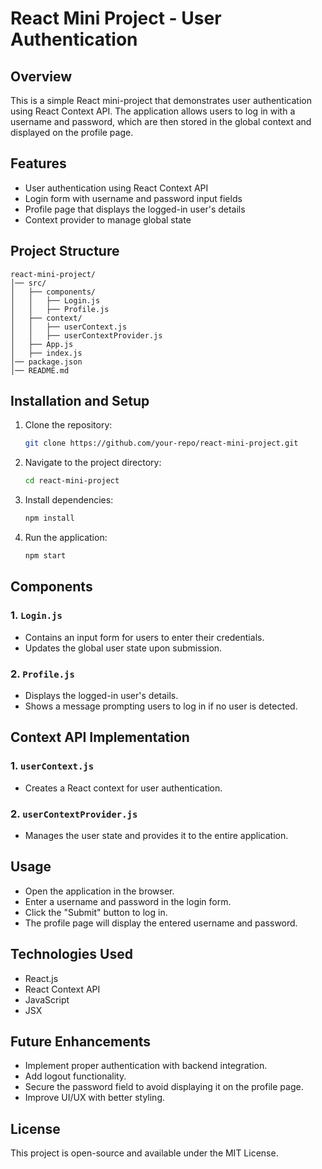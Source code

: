 # React Mini Project - User Authentication

## Overview
This is a simple React mini-project that demonstrates user authentication using React Context API. The application allows users to log in with a username and password, which are then stored in the global context and displayed on the profile page.

## Features
- User authentication using React Context API
- Login form with username and password input fields
- Profile page that displays the logged-in user's details
- Context provider to manage global state

## Project Structure
```
react-mini-project/
│── src/
│   ├── components/
│   │   ├── Login.js
│   │   ├── Profile.js
│   ├── context/
│   │   ├── userContext.js
│   │   ├── userContextProvider.js
│   ├── App.js
│   ├── index.js
│── package.json
│── README.md
```

## Installation and Setup
1. Clone the repository:
   ```bash
   git clone https://github.com/your-repo/react-mini-project.git
   ```
2. Navigate to the project directory:
   ```bash
   cd react-mini-project
   ```
3. Install dependencies:
   ```bash
   npm install
   ```
4. Run the application:
   ```bash
   npm start
   ```

## Components
### 1. `Login.js`
- Contains an input form for users to enter their credentials.
- Updates the global user state upon submission.

### 2. `Profile.js`
- Displays the logged-in user's details.
- Shows a message prompting users to log in if no user is detected.

## Context API Implementation
### 1. `userContext.js`
- Creates a React context for user authentication.

### 2. `userContextProvider.js`
- Manages the user state and provides it to the entire application.

## Usage
- Open the application in the browser.
- Enter a username and password in the login form.
- Click the "Submit" button to log in.
- The profile page will display the entered username and password.

## Technologies Used
- React.js
- React Context API
- JavaScript
- JSX

## Future Enhancements
- Implement proper authentication with backend integration.
- Add logout functionality.
- Secure the password field to avoid displaying it on the profile page.
- Improve UI/UX with better styling.

## License
This project is open-source and available under the MIT License.


